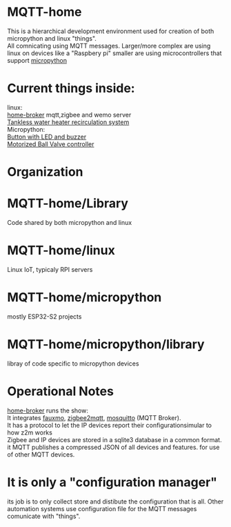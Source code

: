 # MQTT-home
This is a hierarchical development environment used for creation of both micropython and linux "things".  
All comnicating using MQTT messages.
Larger/more complex are using linux on devices like a "Raspbery pi"
smaller are using microcontrollers that support [micropython](https://micropython.org/)

# Current things inside:
linux:   
[home-broker](https://github.com/jdodgen/MQTT-home/tree/main/linux/home-broker)  mqtt,zigbee and wemo server     
[Tankless water heater recirculation system](https://github.com/jdodgen/MQTT-home/tree/main/linux/hot-water-recirc)   
Micropython:   
[Button with LED and buzzer](https://github.com/jdodgen/MQTT-home/tree/main/micropython/LED-Piezo-Button)   
[Motorized Ball Valve controller](https://github.com/jdodgen/MQTT-home/tree/main/micropython/ball_valve_controller)   

# Organization
# MQTT-home/Library
Code shared by both micropython and linux
# MQTT-home/linux
Linux IoT, typicaly RPI servers
# MQTT-home/micropython
mostly ESP32-S2 projects
# MQTT-home/micropython/library
libray of code specific to micropython devices

# Operational Notes
[home-broker](https://github.com/jdodgen/MQTT-home/tree/main/linux/home-broker) runs the show:    
It integrates [fauxmo](https://github.com/n8henrie/fauxmo), [zigbee2mqtt](https://github.com/Koenkk/zigbee2mqtt), [mosquitto](https://github.com/eclipse/mosquitto) (MQTT Broker).  
It has a protocol to let the IP devices report their configurationsimular to how z2m works  
Zigbee and IP devices are stored in a sqlite3 database in a common format.  
it MQTT publishes a compressed JSON of all devices and features. for use of other MQTT devices.   
# It is only a "configuration manager" 
its job is to only collect store and distibute the configuration that is all.
Other automation systems use configuration file for the MQTT messages comunicate with "things".





